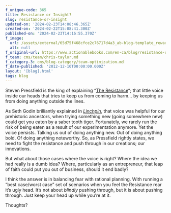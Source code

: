 ```yaml
---
f_unique-code: 365
title: Resistance or Insight?
slug: resistance-or-insight
updated-on: '2024-02-23T14:08:46.365Z'
created-on: '2024-02-22T15:08:41.300Z'
published-on: '2024-02-23T14:16:55.370Z'
f_image:
  url: /assets/external/65d75f468cfce2c76717d4a3_ab-blog-template_reward.jpeg
  alt: null
f_original-url: https://www.actionablebooks.com/en-ca/blog/resistance-or-insight/
f_team: cms/team/chris-taylor.md
f_category-3: cms/blog-category/team-optimization.md
f_date-published: '2012-12-10T00:00:00.000Z'
layout: '[blog].html'
tags: blog
---
```


Steven Pressfield is the king of explaining “[The Resistance](https://www.actionablebooks.com/summaries/do-the-work/)“; that little voice inside our heads that tries to keep us from coming to harm… by keeping us from doing anything outside the lines.

As Seth Godin brilliantly explained in [_Linchpin_](https://www.actionablebooks.com/summaries/linchpin/), that voice was helpful for our prehistoric ancestors, when trying something new (going somewhere new) could get you eaten by a saber tooth tiger. Fortunately, we rarely run the risk of being eaten as a result of our experimentation anymore. Yet the voice persists. Talking us out of doing anything new. Out of doing anything bold. Of doing anything noteworthy. So, as Pressfield rightly states, we need to fight the resistance and push through in our creations; our innovations.

But what about those cases where the voice is right? Where the idea we had really is a dumb idea? Where, particularly as an entrepreneur, that leap of faith could put you out of business, should it end badly?

I think the answer is in balancing fear with rational planning. With running a “best case/worst case” set of scenarios when you feel the Resistance rear it’s ugly head. It’s not about _blindly_ pushing through, but it is about pushing through. Just keep your head up while you’re at it.

Thoughts?
